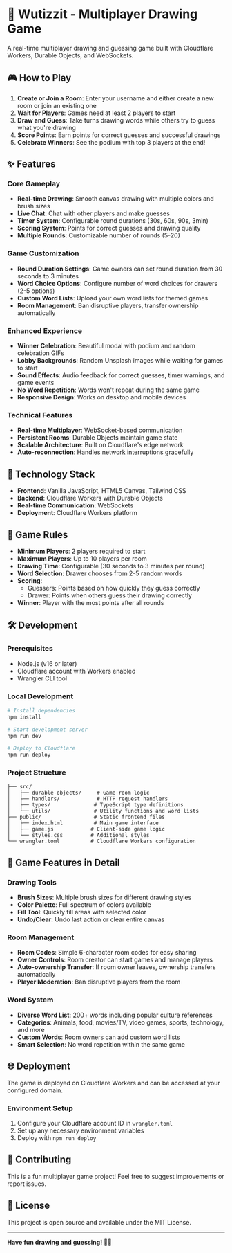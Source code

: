 # 🎨 Wutizzit - Multiplayer Drawing Game

A real-time multiplayer drawing and guessing game built with Cloudflare Workers, Durable Objects, and WebSockets.

## 🎮 How to Play

1. **Create or Join a Room**: Enter your username and either create a new room or join an existing one
2. **Wait for Players**: Games need at least 2 players to start
3. **Draw and Guess**: Take turns drawing words while others try to guess what you're drawing
4. **Score Points**: Earn points for correct guesses and successful drawings
5. **Celebrate Winners**: See the podium with top 3 players at the end!

## ✨ Features

### Core Gameplay
- **Real-time Drawing**: Smooth canvas drawing with multiple colors and brush sizes
- **Live Chat**: Chat with other players and make guesses
- **Timer System**: Configurable round durations (30s, 60s, 90s, 3min)
- **Scoring System**: Points for correct guesses and drawing quality
- **Multiple Rounds**: Customizable number of rounds (5-20)

### Game Customization
- **Round Duration Settings**: Game owners can set round duration from 30 seconds to 3 minutes
- **Word Choice Options**: Configure number of word choices for drawers (2-5 options)
- **Custom Word Lists**: Upload your own word lists for themed games
- **Room Management**: Ban disruptive players, transfer ownership automatically

### Enhanced Experience
- **Winner Celebration**: Beautiful modal with podium and random celebration GIFs
- **Lobby Backgrounds**: Random Unsplash images while waiting for games to start
- **Sound Effects**: Audio feedback for correct guesses, timer warnings, and game events
- **No Word Repetition**: Words won't repeat during the same game
- **Responsive Design**: Works on desktop and mobile devices

### Technical Features
- **Real-time Multiplayer**: WebSocket-based communication
- **Persistent Rooms**: Durable Objects maintain game state
- **Scalable Architecture**: Built on Cloudflare's edge network
- **Auto-reconnection**: Handles network interruptions gracefully

## 🚀 Technology Stack

- **Frontend**: Vanilla JavaScript, HTML5 Canvas, Tailwind CSS
- **Backend**: Cloudflare Workers with Durable Objects
- **Real-time Communication**: WebSockets
- **Deployment**: Cloudflare Workers platform

## 🎯 Game Rules

- **Minimum Players**: 2 players required to start
- **Maximum Players**: Up to 10 players per room
- **Drawing Time**: Configurable (30 seconds to 3 minutes per round)
- **Word Selection**: Drawer chooses from 2-5 random words
- **Scoring**: 
  - Guessers: Points based on how quickly they guess correctly
  - Drawer: Points when others guess their drawing correctly
- **Winner**: Player with the most points after all rounds

## 🛠️ Development

### Prerequisites
- Node.js (v16 or later)
- Cloudflare account with Workers enabled
- Wrangler CLI tool

### Local Development
```bash
# Install dependencies
npm install

# Start development server
npm run dev

# Deploy to Cloudflare
npm run deploy
```

### Project Structure
```
├── src/
│   ├── durable-objects/     # Game room logic
│   ├── handlers/            # HTTP request handlers
│   ├── types/              # TypeScript type definitions
│   └── utils/              # Utility functions and word lists
├── public/                 # Static frontend files
│   ├── index.html          # Main game interface
│   ├── game.js            # Client-side game logic
│   └── styles.css         # Additional styles
└── wrangler.toml          # Cloudflare Workers configuration
```

## 🎨 Game Features in Detail

### Drawing Tools
- **Brush Sizes**: Multiple brush sizes for different drawing styles
- **Color Palette**: Full spectrum of colors available
- **Fill Tool**: Quickly fill areas with selected color
- **Undo/Clear**: Undo last action or clear entire canvas

### Room Management
- **Room Codes**: Simple 6-character room codes for easy sharing
- **Owner Controls**: Room creator can start games and manage players
- **Auto-ownership Transfer**: If room owner leaves, ownership transfers automatically
- **Player Moderation**: Ban disruptive players from the room

### Word System
- **Diverse Word List**: 200+ words including popular culture references
- **Categories**: Animals, food, movies/TV, video games, sports, technology, and more
- **Custom Words**: Room owners can add custom word lists
- **Smart Selection**: No word repetition within the same game

## 🌐 Deployment

The game is deployed on Cloudflare Workers and can be accessed at your configured domain.

### Environment Setup
1. Configure your Cloudflare account ID in `wrangler.toml`
2. Set up any necessary environment variables
3. Deploy with `npm run deploy`

## 🤝 Contributing

This is a fun multiplayer game project! Feel free to suggest improvements or report issues.

## 📜 License

This project is open source and available under the MIT License.

---

**Have fun drawing and guessing! 🎨✨**
